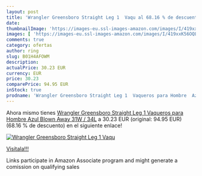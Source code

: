 ```yaml
---
layout: post
title: 'Wrangler Greensboro Straight Leg 1  Vaqu al 68.16 % de descuento'
date: 
thumbnailImage: 'https://images-eu.ssl-images-amazon.com/images/I/419xxK56OQL._SL200_.jpg'
images: [ 'https://images-eu.ssl-images-amazon.com/images/I/419xxK56OQL._SL200_.jpg' ]
comments: true
category: ofertas
author: ring
slug: B01H4AFOWM
description:
actualPrice: 30.23 EUR
currency: EUR
price: 30.23
comparePrice: 94.95 EUR
inStock: true
prodname: 'Wrangler Greensboro Straight Leg 1  Vaqueros para Hombre  Azul  Blown Away  31W / 34L'
---
```


Ahora mismo tienes [Wrangler Greensboro Straight Leg 1  Vaqueros para Hombre  Azul  Blown Away  31W / 34L](https://www.amazon.es/dp/B01H4AFOWM/?tag=tolees-21) a 30.23 EUR (original: 94.95 EUR) (68.16 %  de descuento) en el siguiente enlace!

[![Wrangler Greensboro Straight Leg 1  Vaqu](https://images-eu.ssl-images-amazon.com/images/I/419xxK56OQL._SL200_.jpg)](https://www.amazon.es/dp/B01H4AFOWM/?tag=tolees-21)

[Visítala!!!](https://www.amazon.es/dp/B01H4AFOWM/?tag=tolees-21)

Links participate in Amazon Associate program and might generate a comission on qualifying sales

